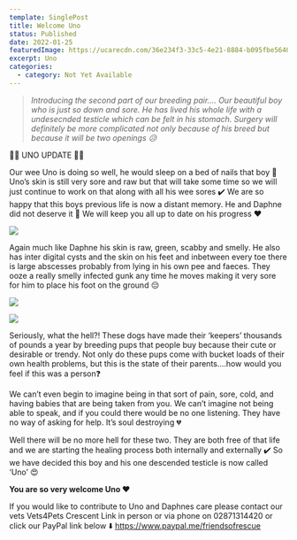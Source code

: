 ```yaml
---
template: SinglePost
title: Welcome Uno
status: Published
date: 2022-01-25
featuredImage: https://ucarecdn.com/36e234f3-33c5-4e21-8884-b095fbe56402/-/crop/405x354/0,131/-/preview/
excerpt: Uno
categories:
  - category: Not Yet Available
---
```

> *Introducing the second part of our breeding pair….
> Our beautiful boy who is just so down and sore. He has lived his whole life with a undesecnded testicle which can be felt in his stomach. Surgery will definitely be more complicated not only because of his breed but because it will be two openings 😥*

💙💙 UNO UPDATE 💙💙


Our wee Uno is doing so well, he would sleep on a bed of nails that boy 🤣
Uno’s skin is still very sore and raw but that will take some time so we will just continue to work on that along with all his wee sores ✔️ 
We are so happy that this boys previous life is now a distant memory. He and Daphne did not deserve it 🥺
We will keep you all up to date on his progress ❤️

![](https://ucarecdn.com/67b2f526-4a0f-4026-a2a7-24b87d8069b4/)

Again much like Daphne his skin is raw, green, scabby and smelly. He also has inter digital cysts and the skin on his feet and inbetween every toe there is large abscesses probably from lying in his own pee and faeces. They ooze a really smelly infected gunk any time he moves making it very sore for him to place his foot on the ground 😔

![](https://ucarecdn.com/ab8078aa-c2b6-466c-aa0e-b78b78c87672/)

![](https://ucarecdn.com/b2b5474c-d591-4bfa-892c-25a936184b93/)

Seriously, what the hell?! These dogs have made their ‘keepers’ thousands of pounds a year by breeding pups that people buy because their cute or desirable or trendy. Not only do these pups come with bucket loads of their own health problems, but this is the state of their parents….how would you feel if this was a person❓

We can’t even begin to imagine being in that sort of pain, sore, cold, and having babies that are being taken from you. We can’t imagine not being able to speak, and if you could there would be no one listening. They have no way of asking for help. It’s soul destroying 💔

Well there will be no more hell for these two. They are both free of that life and we are starting the healing process both internally and externally ✔️ 
So we have decided this boy and his one descended testicle is now called ‘Uno’ 😍 

**You are so very welcome Uno ❤️**

If you would like to contribute to Uno and Daphnes care please contact our vets Vets4Pets Crescent Link in person or via phone on 02871314420 or click our PayPal link below ⬇️ 
<https://www.paypal.me/friendsofrescue>